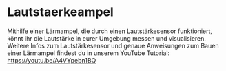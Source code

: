 # Lautstaerkeampel
Mithilfe einer Lärmampel, die durch einen Lautstärkesensor funktioniert, könnt ihr  die Lautstärke in eurer Umgebung messen und visualisieren.
Weitere Infos zum Lautstärkesensor und genaue Anweisungen zum Bauen einer Lärmampel findest du in unserem YouTube Tutorial: https://youtu.be/A4VYpebn1BQ
